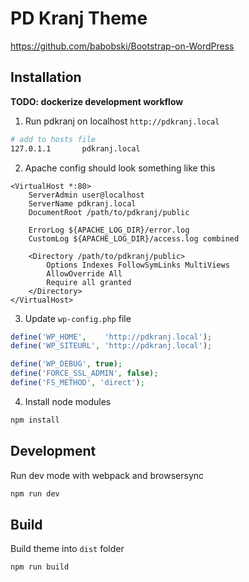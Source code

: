 # PD Kranj Theme

https://github.com/babobski/Bootstrap-on-WordPress

## Installation

**TODO: dockerize development workflow**

1. Run pdkranj on localhost `http://pdkranj.local`

```sh
# add to hosts file
127.0.1.1       pdkranj.local
```

2. Apache config should look something like this

```
<VirtualHost *:80>
    ServerAdmin user@localhost
    ServerName pdkranj.local
    DocumentRoot /path/to/pdkranj/public

    ErrorLog ${APACHE_LOG_DIR}/error.log
    CustomLog ${APACHE_LOG_DIR}/access.log combined

    <Directory /path/to/pdkranj/public>
        Options Indexes FollowSymLinks MultiViews
        AllowOverride All
        Require all granted
    </Directory>
</VirtualHost>
```

3. Update `wp-config.php` file

```php
define('WP_HOME',    'http://pdkranj.local');
define('WP_SITEURL', 'http://pdkranj.local');

define('WP_DEBUG', true);
define('FORCE_SSL_ADMIN', false);
define('FS_METHOD', 'direct');
```

4. Install node modules

```sh
npm install
```

## Development

Run dev mode with webpack and browsersync

```sh
npm run dev
```

## Build

Build theme into `dist` folder

```sh
npm run build
```
